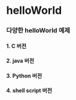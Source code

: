 # helloWorld

### 다양한 helloWorld 예제

#### 1. C 버전

#### 2. java 버전

#### 3. Python 버전

#### 4. shell script 버전
